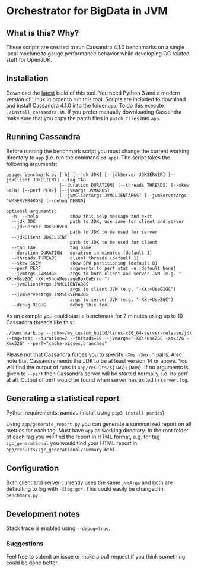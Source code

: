 # Orchestrator for BigData in JVM

## What is this? Why?

These scripts are created to run Cassandra 4.1.0 benchmarks on a single local machine to gauge performance behavior while developing GC related stuff for OpenJDK.

## Installation

Download the [latest](https://github.com/JonasNorlinder/Orchestrator-for-BigData-in-JVM/releases/download/latest/Orchestrator-for-BigData-in-JVM.tar.gz) build of this tool. You need Python 3 and a modern version of Linux in order to run this tool. Scripts are included to download and install Cassandra 4.1.0 into the folder `app`. To do this execute `./install_cassandra.sh`. If you prefer manually downloading Cassandra make sure that you copy the patch files in `patch_files` into `app`.

## Running Cassandra

Before running the benchmark script you must change the current working directory to `app` (i.e. run the command `cd app`). The script takes the following arguments:

```
usage: benchmark.py [-h] [--jdk JDK] [--jdkServer JDKSERVER] [--jdkClient JDKCLIENT] --tag TAG
                    [--duration DURATION] [--threads THREADS] [--skew SKEW] [--perf PERF] [--jvmArgs JVMARGS]
                    [--jvmClientArgs JVMCLIENTARGS] [--jvmServerArgs JVMSERVERARGS] [--debug DEBUG]

optional arguments:
  -h, --help            show this help message and exit
  --jdk JDK             path to JDK, use same for client and server
  --jdkServer JDKSERVER
                        path to JDK to be used for server
  --jdkClient JDKCLIENT
                        path to JDK to be used for client
  --tag TAG             tag name
  --duration DURATION   duration in minutes (default 1)
  --threads THREADS     client threads (default 1)
  --skew SKEW           skew CPU partitioning (default 0)
  --perf PERF           arguments to perf stat -e (default None)
  --jvmArgs JVMARGS     args to both client and server JVM (e.g. "-XX:+UseZGC -XX:+ShowMessageBoxOnError")
  --jvmClientArgs JVMCLIENTARGS
                        args to client JVM (e.g. "-XX:+UseG1GC")
  --jvmServerArgs JVMSERVERARGS
                        args to server JVM (e.g. "-XX:+UseZGC")
  --debug DEBUG         debug this tool
```

As an example you could start a benchmark for 2 minutes using up to 10 Cassandra threads like this:
```
./benchmark.py --jdk=~/my_custom_build/linux-x86_64-server-release/jdk --tag=test --duration=2 --threads=10 --jvmArgs="-XX:+UseZGC -Xmx32G -Xmx32G" --perf="cache-misses,branches"
```

Please not that Cassandra forces you to specify `-Xms -Xmx` in pairs. Also note that Cassandra needs the JDK to be at least version 14 or above. You will find the output of runs in `app/results/${TAG}/{NUM}`. If no arguments is given to `--perf` then Cassandra server will be started normally, i.e. no perf at all. Output of perf would be found when server has exited in `server.log`.

## Generating a statistical report

Python requirements: pandas (install using `pip3 install pandas`)

Using `app/generate_report.py` you can generate a summarized report on all metrics for each tag. Must have `app` as working directory. In the root folder of each tag you will find the report in HTML format, e.g. for tag `zgc_generational` you would find your HTML report in `app/results/zgc_generational/summary.html`.

## Configuration

Both client and server currently uses the same `jvmArgs` and both are defaulting to log with `-Xlog:gc*`. This could easily be changed in `benchmark.py`.

## Development notes

Stack trace is enabled using `--debug=true`.

### Suggestions

Feel free to submit an issue or make a pull request if you think something could be done better.

